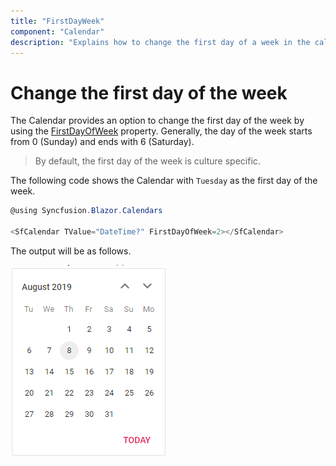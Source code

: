 ```yaml
---
title: "FirstDayWeek"
component: "Calendar"
description: "Explains how to change the first day of a week in the calendar component."
---
```


# Change the first day of the week

The Calendar provides an option to change the first day of the week by using the [FirstDayOfWeek](https://help.syncfusion.com/cr/blazor/Syncfusion.Blazor~Syncfusion.Blazor.Calendars.CalendarBase%601~FirstDayOfWeek.html)
property. Generally, the day of the week starts from 0 (Sunday) and ends with 6 (Saturday).

> By default, the first day of the week is culture specific.

The following code shows the Calendar with `Tuesday` as the first day of the week.

```csharp
@using Syncfusion.Blazor.Calendars

<SfCalendar TValue="DateTime?" FirstDayOfWeek=2></SfCalendar>
```

The output will be as follows.

![calendar](../images/first-day-of-week.png)
